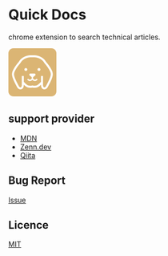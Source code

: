 # Quick Docs

chrome extension to search technical articles.

![](https://raw.githubusercontent.com/ken7253/qkd/main/src/static/img/icon.svg)

## support provider

- [MDN](https://developer.mozilla.org/ja/docs/Web)
- [Zenn.dev](https://zenn.dev/)
- [Qiita](https://qiita.com/)

## Bug Report

[Issue](https://github.com/ken7253/qkd/issues)

## Licence

[MIT](./LICENSE)
